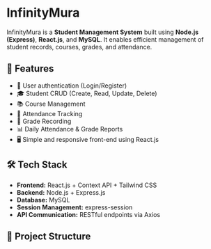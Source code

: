 # InfinityMura

InfinityMura is a **Student Management System** built using **Node.js (Express)**, **React.js**, and **MySQL**. It enables efficient management of student records, courses, grades, and attendance.

## 🚀 Features

- 🔐 User authentication (Login/Register)
- 🎓 Student CRUD (Create, Read, Update, Delete)
- 📚 Course Management
- 📅 Attendance Tracking
- 📝 Grade Recording
- 📊 Daily Attendance & Grade Reports
- 🖥️ Simple and responsive front-end using React.js

## 🛠️ Tech Stack

- **Frontend:** React.js + Context API + Tailwind CSS
- **Backend:** Node.js + Express.js
- **Database:** MySQL
- **Session Management:** express-session
- **API Communication:** RESTful endpoints via Axios

## 📁 Project Structure

